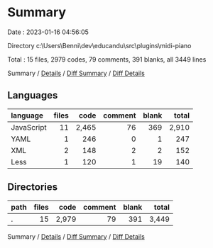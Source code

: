 # Summary

Date : 2023-01-16 04:56:05

Directory c:\\Users\\Benni\\dev\\educandu\\src\\plugins\\midi-piano

Total : 15 files,  2979 codes, 79 comments, 391 blanks, all 3449 lines

Summary / [Details](details.md) / [Diff Summary](diff.md) / [Diff Details](diff-details.md)

## Languages
| language | files | code | comment | blank | total |
| :--- | ---: | ---: | ---: | ---: | ---: |
| JavaScript | 11 | 2,465 | 76 | 369 | 2,910 |
| YAML | 1 | 246 | 0 | 1 | 247 |
| XML | 2 | 148 | 2 | 2 | 152 |
| Less | 1 | 120 | 1 | 19 | 140 |

## Directories
| path | files | code | comment | blank | total |
| :--- | ---: | ---: | ---: | ---: | ---: |
| . | 15 | 2,979 | 79 | 391 | 3,449 |

Summary / [Details](details.md) / [Diff Summary](diff.md) / [Diff Details](diff-details.md)